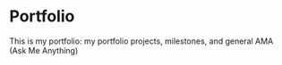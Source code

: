 # Portfolio
This is my portfolio: my portfolio projects, milestones, and general AMA (Ask Me Anything)
